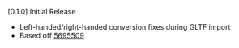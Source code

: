 [0.1.0] Initial Release

* Left-handed/right-handed conversion fixes during GLTF import
* Based off [5695509](https://github.com/Siccity/GLTFUtility/commit/5695509eddb4aa0c9790aad89a26ffccd4ec2f2f)
